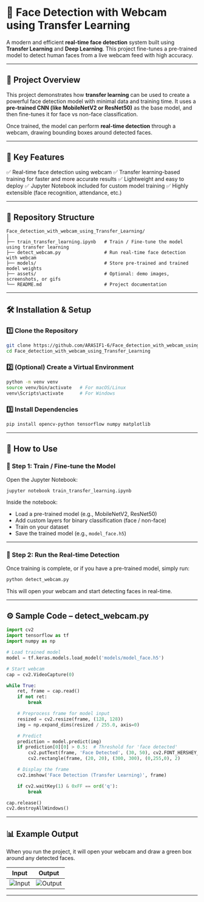 # 🎥 Face Detection with Webcam using Transfer Learning

A modern and efficient **real-time face detection** system built using **Transfer Learning** and **Deep Learning**.
This project fine-tunes a pre-trained model to detect human faces from a live webcam feed with high accuracy.

---

## 🚀 Project Overview

This project demonstrates how **transfer learning** can be used to create a powerful face detection model with minimal data and training time.
It uses a **pre-trained CNN (like MobileNetV2 or ResNet50)** as the base model, and then fine-tunes it for face vs non-face classification.

Once trained, the model can perform **real-time detection** through a webcam, drawing bounding boxes around detected faces.

---

## 🧠 Key Features

✅ Real-time face detection using webcam
✅ Transfer learning-based training for faster and more accurate results
✅ Lightweight and easy to deploy
✅ Jupyter Notebook included for custom model training
✅ Highly extensible (face recognition, attendance, etc.)

---

## 📂 Repository Structure

```
Face_detection_with_webcam_using_Transfer_Learning/
│
├── train_transfer_learning.ipynb   # Train / Fine-tune the model using transfer learning
├── detect_webcam.py                # Run real-time face detection with webcam
├── models/                         # Store pre-trained and trained model weights
├── assets/                         # Optional: demo images, screenshots, or gifs
└── README.md                       # Project documentation
```

---

## 🛠 Installation & Setup

### 1️⃣ Clone the Repository

```bash
git clone https://github.com/ARASIF1-6/Face_detection_with_webcam_using_Transfer_Learning.git
cd Face_detection_with_webcam_using_Transfer_Learning
```

### 2️⃣ (Optional) Create a Virtual Environment

```bash
python -m venv venv
source venv/bin/activate   # For macOS/Linux
venv\Scripts\activate      # For Windows
```

### 3️⃣ Install Dependencies

```bash
pip install opencv-python tensorflow numpy matplotlib
```

---

## 🧩 How to Use

### 🔹 Step 1: Train / Fine-tune the Model

Open the Jupyter Notebook:

```bash
jupyter notebook train_transfer_learning.ipynb
```

Inside the notebook:

* Load a pre-trained model (e.g., MobileNetV2, ResNet50)
* Add custom layers for binary classification (face / non-face)
* Train on your dataset
* Save the trained model (e.g., `model_face.h5`)

---

### 🔹 Step 2: Run the Real-time Detection

Once training is complete, or if you have a pre-trained model, simply run:

```bash
python detect_webcam.py
```

This will open your webcam and start detecting faces in real-time.

---

## ⚙️ Sample Code – detect_webcam.py

```python
import cv2
import tensorflow as tf
import numpy as np

# Load trained model
model = tf.keras.models.load_model('models/model_face.h5')

# Start webcam
cap = cv2.VideoCapture(0)

while True:
    ret, frame = cap.read()
    if not ret:
        break

    # Preprocess frame for model input
    resized = cv2.resize(frame, (128, 128))
    img = np.expand_dims(resized / 255.0, axis=0)

    # Predict
    prediction = model.predict(img)
    if prediction[0][0] > 0.5:  # Threshold for 'face detected'
        cv2.putText(frame, 'Face Detected', (30, 50), cv2.FONT_HERSHEY_SIMPLEX, 1, (0,255,0), 2)
        cv2.rectangle(frame, (20, 20), (300, 300), (0,255,0), 2)

    # Display the frame
    cv2.imshow('Face Detection (Transfer Learning)', frame)

    if cv2.waitKey(1) & 0xFF == ord('q'):
        break

cap.release()
cv2.destroyAllWindows()
```

---

## 📊 Example Output

When you run the project, it will open your webcam and draw a green box around any detected faces.

| Input                                                           | Output                                                            |
| --------------------------------------------------------------- | ----------------------------------------------------------------- |
| ![Input](https://via.placeholder.com/300x200?text=Webcam+Input) | ![Output](https://via.placeholder.com/300x200?text=Detected+Face) |


---

